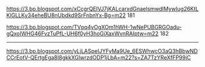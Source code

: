 https://3.bp.blogspot.com/xCcgrQEIVJ7jKALcarxdGnaelsmwdlMywIug26KtLKlGLLKy34eheBU8nUbdkd9SrFnbnYx-Bg=m22 181

https://3.bp.blogspot.com/TVpq4yOgXOm1hWH-1wNePUBGRGOadu-gQxoIWHG46FvzTuPfL-UH6f0yH3hoGiXaxWvnRAIptw=m22 182


- - - -

https://3.bp.blogspot.com/yLjLASpeIJYFyMa9Ue_6ESWhwcO3aQ3hBbwNDCCrEotV-QErtgEga8I8gkkXGlwrzdODP1jLbA=m22?s=ZA7TzYReXfFP99iC
